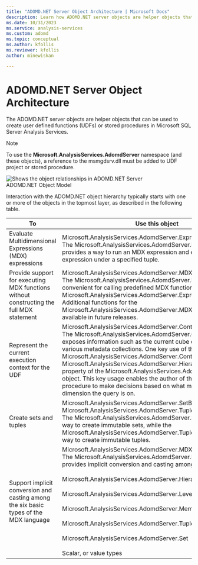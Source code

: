 ```yaml
---
title: "ADOMD.NET Server Object Architecture | Microsoft Docs"
description: Learn how ADOMD.NET server objects are helper objects that can be used to create user defined functions (UDFs) or stored procedures in Microsoft SQL Server Analysis Services.
ms.date: 10/31/2023
ms.service: analysis-services
ms.custom: adomd
ms.topic: conceptual
ms.author: kfollis
ms.reviewer: kfollis
author: minewiskan

---
```

# ADOMD.NET Server Object Architecture
  The ADOMD.NET server objects are helper objects that can be used to create user defined functions (UDFs) or stored procedures in Microsoft SQL Server Analysis Services.  
  
> [!NOTE]  
>  To use the **Microsoft.AnalysisServices.AdomdServer** namespace (and these objects), a reference to the msmgdsrv.dll must be added to UDF project or stored procedure.  
  
 ![Shows the object relationships in ADOMD.NET Server](media/adomdnetserverobjectmodel.png "Shows the object relationships in ADOMD.NET Server")  
ADOMD.NET Object Model  
  
 Interaction with the ADOMD.NET object hierarchy typically starts with one or more of the objects in the topmost layer, as described in the following table.  
  
|To|Use this object|  
|--------|---------------------|  
|Evaluate Multidimensional Expressions (MDX) expressions|Microsoft.AnalysisServices.AdomdServer.Expression<br /> The Microsoft.AnalysisServices.AdomdServer.Expression object provides a way to run an MDX expression and evaluate that expression under a specified tuple.|  
|Provide support for executing MDX functions without constructing the full MDX statement|Microsoft.AnalysisServices.AdomdServer.MDX<br /> The Microsoft.AnalysisServices.AdomdServer.MDX object is convenient for calling predefined MDX functions without using the Microsoft.AnalysisServices.AdomdServer.Expression object. Additional functions for the Microsoft.AnalysisServices.AdomdServer.MDX object should be available in future releases.|  
|Represent the current execution context for the UDF|Microsoft.AnalysisServices.AdomdServer.Context<br /> The Microsoft.AnalysisServices.AdomdServer.Context object exposes information such as the current cube or mining model and various metadata collections. One key use of the Microsoft.AnalysisServices.AdomdServer.Context object is the Microsoft.AnalysisServices.AdomdServer.Hierarchy.CurrentMember property of the Microsoft.AnalysisServices.AdomdServer.Hierarchy object. This key usage enables the author of the UDF or stored procedure to make decisions based on what member from a certain dimension the query is on.|  
|Create sets and tuples|Microsoft.AnalysisServices.AdomdServer.SetBuilder, Microsoft.AnalysisServices.AdomdServer.TupleBuilder<br /> The Microsoft.AnalysisServices.AdomdServer.SetBuilder provides a way to create immutable sets, while the Microsoft.AnalysisServices.AdomdServer.TupleBuilder provides a way to create immutable tuples.|  
|Support implicit conversion and casting among the six basic types of the MDX language|Microsoft.AnalysisServices.AdomdServer.MDXValue<br /> The Microsoft.AnalysisServices.AdomdServer.MDXValue object provides implicit conversion and casting among the following types:<br /><br /> Microsoft.AnalysisServices.AdomdServer.Hierarchy<br /><br /> Microsoft.AnalysisServices.AdomdServer.Level<br /><br /> Microsoft.AnalysisServices.AdomdServer.Member<br /><br /> Microsoft.AnalysisServices.AdomdServer.Tuple<br /><br /> Microsoft.AnalysisServices.AdomdServer.Set<br /><br /> Scalar, or value types|